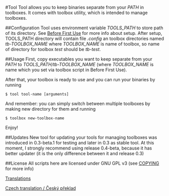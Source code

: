 #Tool
Tool allows you to keep binaries separate from your _PATH_ in toolboxes.
It comes with toolbox utility, which is intended to manage toolboxes.

##Configuration
Tool uses environment variable _TOOLS\_PATH_ to store path of its directory. See
[Before First Use](BeforeFirstUse.md) for more info about setup. After setup,
TOOLS\_PATH directory will contain file _.config_ an toolbox directories named
_tb-TOOLBOX\_NAME_ where _TOOLBOX\_NAME_ is name of toolbox, so name of
directory for toolbox _test_ should be _tb-test_.

##Usage
First, copy executables you want to keep separate from your _PATH_ to
_TOOLS\_PATH/tb-TOOLBOX\_NAME_ (where _TOOLBOX\_NAME_ is name which you set via
toolbox script in Before First Use).

After that, your toolbox is ready to use and you can run your binaries by
running

    $ tool tool-name [arguments]

And remember: you can simply switch between multiple toolboxes by making new
directory for them and running

    $ toolbox new-toolbox-name

Enjoy!

##Updates
New tool for updating your tools for managing toolboxes was introduced in
0.3-beta.1 for testing and later in 0.3 as stable tool. At this moment, I
strongly recommend using release 0.4-beta, because it has better updater
(it is the only difference between it and release 0.3)

##License
All scripts here are licensed under GNU GPL v3 (see
  [COPYING](COPYING) for more info)

[Translations](Translations.md)

[Czech translation / Český překlad](cz/README_CZ.md)

